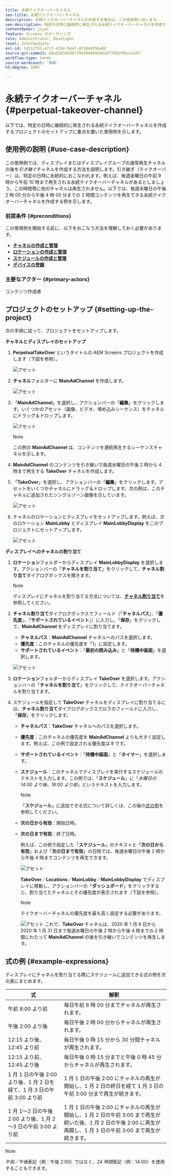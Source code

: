 ```yaml
---
title: 永続テイクオーバーチャネル
seo-title: 永続テイクオーバーチャネル
description: 永続テイクオーバーチャネルを作成する場合は、この使用例に従います。
seo-description: 特定の日時に継続的に再生される永続テイクオーバーチャネルを作成するプロジェクトのセットアップについては、この使用例に従います。
contentOwner: jsyal
feature: Screens のオーサリング
role: Administrator, Developer
level: Intermediate
exl-id: 5d112f33-a7cf-415e-9ea7-dc18a0356a8d
source-git-commit: 60a6583dd3bf79ef09099506107705bf0bce1e07
workflow-type: tm+mt
source-wordcount: '860'
ht-degree: 100%

---
```


# 永続テイクオーバーチャネル {#perpetual-takeover-channel}

以下では、特定の日時に継続的に再生される永続テイクオーバーチャネルを作成するプロジェクトのセットアップに重点を置いた使用例を示します。

## 使用例の説明 {#use-case-description}

この使用例では、ディスプレイまたはディスプレイグループの通常再生チャネルの後を&#x200B;*引き継ぐ*&#x200B;チャネルを作成する方法を説明します。引き継ぎ（テイクオーバー）は、特定の日時に永続的におこなわれます。例えば、毎週金曜日の午前 9 時から午前 10 時まで再生される永続テイクオーバーチャネルがあるとしましょう。この時間帯に他のチャネルは再生されません。以下では、毎週水曜日の午後 2 時 00 分から午後 4 時 00 分までの 2 時間コンテンツを再生できる永続テイクオーバーチャネルを作成する例を示します。

### 前提条件 {#preconditions}

この使用例を開始する前に、以下をおこなう方法を理解しておく必要があります。

* **[チャネルの作成と管理](managing-channels.md)**
* **[ロケーションの作成と管理](managing-locations.md)**
* **[スケジュールの作成と管理](managing-schedules.md)**
* **[デバイスの登録](device-registration.md)**

### 主要なアクター {#primary-actors}

コンテンツ作成者

## プロジェクトのセットアップ {#setting-up-the-project}

次の手順に従って、プロジェクトをセットアップします。

**チャネルとディスプレイのセットアップ**

1. **PerpetualTakeOver** というタイトルの AEM Screens プロジェクトを作成します（下図を参照）。

   ![アセット](assets/p_usecase1.png)

1. **チャネル**&#x200B;フォルダーに **MainAdChannel** を作成します。

   ![アセット](assets/p_usecase2.png)

1. 「**MainAdChannel**」を選択し、アクションバーの「**編集**」をクリックします。いくつかのアセット（画像、ビデオ、埋め込みシーケンス）をチャネルにドラッグ＆ドロップします。

   ![アセット](assets/p_usecase3.png)


   >[!NOTE]
   >この例の **MainAdChannel** は、コンテンツを連続再生するシーケンスチャネルを示します。

1. **MainAdChannel** のコンテンツを引き継いで毎週水曜日の午後 2 時から 4 時まで再生する **TakeOver** チャネルを作成します。

1. 「**TakeOver**」を選択し、アクションバーの「**編集**」をクリックします。アセットをいくつかチャネルにドラッグ＆ドロップします。次の例は、このチャネルに追加されたシングルゾーン画像を示しています。

   ![アセット](assets/p_usecase4.png)

1. チャネルのロケーションとディスプレイをセットアップします。例えば、次のロケーション **MainLobby** とディスプレイ **MainLobbyDisplay** をこのプロジェクトにセットアップします。

   ![アセット](assets/p_usecase5.png)

**ディスプレイへのチャネルの割り当て**

1. **ロケーション**&#x200B;フォルダーからディスプレイ **MainLobbyDisplay** を選択します。アクションバーの「**チャネルを割り当て**」をクリックして、**チャネル割り当て**&#x200B;ダイアログボックスを開きます。

   >[!NOTE]
   >ディスプレイにチャネルを割り当てる方法については、**[チャネル割り当て](channel-assignment.md)**&#x200B;を参照してください。

1. **チャネル割り当て**&#x200B;ダイアログボックスでフィールド（「**チャネルパス**」、「**優先度**」、「**サポートされているイベント**」）に入力し、「**保存**」をクリックして、**MainAdChannel** をディスプレイに割り当てます。

   * **チャネルパス**：**MainAdChannel** チャネルへのパスを選択します。
   * **優先度**：このチャネルの優先度を「1」に設定します。
   * **サポートされているイベント**：「**最初の読み込み**」と「**待機中画面**」を選択します。

   ![アセット](assets/p_usecase6.png)

1. **ロケーション**&#x200B;フォルダーからディスプレイ **TakeOver** を選択します。アクションバーの「**チャネルを割り当て**」をクリックして、テイクオーバーチャネルを割り当てます。

1. スケジュールを指定して **TakeOver** チャネルをディスプレイに割り当てるには、**チャネル割り当て**&#x200B;ダイアログボックスで以下のフィールドに入力し、「**保存**」をクリックします。

   * **チャネルパス**：**TakeOver** チャネルへのパスを選択します。
   * **優先度**：このチャネルの優先度を **MainAdChannel** よりも大きく設定します。例えば、この例で設定される優先度は 8 です。
   * **サポートされているイベント**：「**待機中画面**」と「**タイマー**」を選択します。
   * **スケジュール**：このチャネルでディスプレイを実行するスケジュールのテキストを入力します。この例では、「**スケジュール**」に「*水曜日の 14:00 より後、16:00 より前*」というテキストを入力します。

      >[!NOTE]
      >「**スケジュール**」に追加できる式について詳しくは、この後の[式の例](#example-expressions)を参照してください。
   * **次の日から有効**：開始日時。
   * **次の日まで有効**：終了日時。

      例えば、この例で指定した「**スケジュール**」のテキストと「**次の日から有効**」および「**次の日まで有効**」の日時では、毎週水曜日の午後 2 時から午後 4 時までコンテンツを再生できます。


      ![アセット](assets/p_usecase7.png)

      **TakeOver**／**Locations**／**MainLobby**／**MainLobbyDisplay** でディスプレイに移動し、アクションバーの「**ダッシュボード**」をクリックすると、割り当てたチャネルとその優先度が表示されます（下図を参照）。

      >[!NOTE]
      >テイクオーバーチャネルの優先度を最も高く設定する必要があります。

      ![アセット](assets/p_usecase8.png)
これで、**TakeOver** チャネルは、2020 年 1 月 9 日から 2020 年 1 月 31 日まで毎週水曜日の午後 2 時から午後 4 時までの 2 時間にわたって **MainAdChannel** の後を引き継いでコンテンツを再生します。

## 式の例 {#example-expressions}

ディスプレイにチャネルを割り当てる際にスケジュールに追加できる式の例を次の表にまとめます。

| **式** | **解釈** |
|---|---|
| 午前 8:00 より前 | 毎日午前 8 時 00 分までチャネルが再生されます。 |
| 午後 2:00 より後 | 毎日午後 2 時 00 分からチャネルが再生されます。 |
| 12:15 より後、12:45 より前 | 毎日午後 0 時 15 分から 30 分間チャネルが再生されます。 |
| 12:15 より前、12:45 より後 | 毎日午後 0 時 15 分までと午後 0 時 45 分からチャネルが再生されます。 |
| 1 月 1 日の午後 2:00 より後、1 月 2 日を経て、1 月 3 日の午前 3:00 より前 | 1 月 1 日の午後 2:00 にチャネルの再生が開始し、1 月 2 日の終日を経て 1 月 3 日の午前 3:00 分まで再生が続きます。 |
| 1 月 1～2 日の午後 2:00 より後、1 月 2～3 日の午前 3:00 より前 | 1 月 1 日の午後 2:00 にチャネルの再生が開始し、1 月 2 日の午前 3:00 まで再生が続いた後、1 月 2 日の午後 2:00 に再生が再開し、1 月 3 日の午前 3:00 まで再生が続きます。 |

>[!NOTE]
>
>*午前／午後*&#x200B;表記（例：午後 2:00）ではなく、_24 時間_&#x200B;表記（例：14:00）を使用することもできます。
